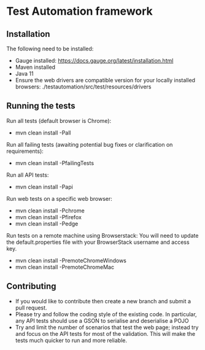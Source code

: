 # Test Automation framework

## Installation
The following need to be installed:
* Gauge installed: https://docs.gauge.org/latest/installation.html
* Maven installed
* Java 11
* Ensure the web drivers are compatible version for your locally installed browsers: ./testautomation/src/test/resources/drivers

## Running the tests
Run all tests (default browser is Chrome):
* mvn clean install -Pall

Run all failing tests (awaiting potential bug fixes or clarification on requirements):
* mvn clean install -PfailingTests

Run all API tests:
* mvn clean install -Papi

Run web tests on a specific web browser:
* mvn clean install -Pchrome
* mvn clean install -Pfirefox
* mvn clean install -Pedge

Run tests on a remote machine using Browserstack:
You will need to update the default.properties file with your BrowserStack username and access key.
* mvn clean install -PremoteChromeWindows
* mvn clean install -PremoteChromeMac

## Contributing
* If you would like to contribute then create a new branch and submit a pull request.
* Please try and follow the coding style of the existing code. In particular, any API tests should use a GSON to serialise and deserialise a POJO
* Try and limit the number of scenarios that test the web page; instead try and focus on the API tests for most of the validation. This will make the tests much quicker to run and more reliable. 
